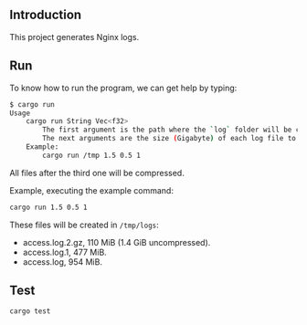 ## Introduction

This project generates Nginx logs. 

## Run

To know how to run the program, we can get help by typing:

```bash
$ cargo run
Usage
    cargo run String Vec<f32>
        The first argument is the path where the `log` folder will be created to save the log files.
        The next arguments are the size (Gigabyte) of each log file to be generated.
    Example:
        cargo run /tmp 1.5 0.5 1
```

All files after the third one will be compressed.

Example, executing the example command:

```bash
cargo run 1.5 0.5 1
```

These files will be created in `/tmp/logs`:

- access.log.2.gz, 110 MiB (1.4 GiB uncompressed).
- access.log.1, 477 MiB.
- access.log, 954 MiB.


## Test

```bash
cargo test
```


